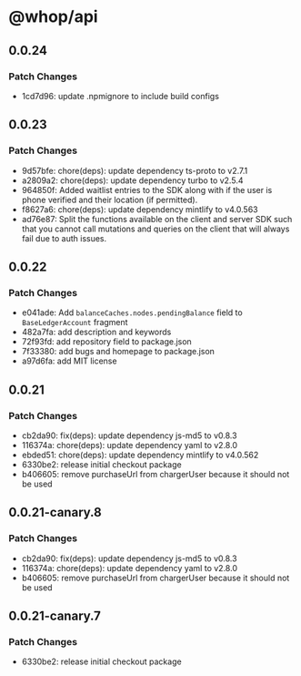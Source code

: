 # @whop/api

## 0.0.24

### Patch Changes

- 1cd7d96: update .npmignore to include build configs

## 0.0.23

### Patch Changes

- 9d57bfe: chore(deps): update dependency ts-proto to v2.7.1
- a2809a2: chore(deps): update dependency turbo to v2.5.4
- 964850f: Added waitlist entries to the SDK along with if the user is phone verified and their location (if permitted).
- f8627a6: chore(deps): update dependency mintlify to v4.0.563
- ad76e87: Split the functions available on the client and server SDK such that you cannot call mutations and queries on the client that will always fail due to auth issues.

## 0.0.22

### Patch Changes

- e041ade: Add `balanceCaches.nodes.pendingBalance` field to `BaseLedgerAccount` fragment
- 482a7fa: add description and keywords
- 72f93fd: add repository field to package.json
- 7f33380: add bugs and homepage to package.json
- a97d6fa: add MIT license

## 0.0.21

### Patch Changes

- cb2da90: fix(deps): update dependency js-md5 to v0.8.3
- 116374a: chore(deps): update dependency yaml to v2.8.0
- ebded51: chore(deps): update dependency mintlify to v4.0.562
- 6330be2: release initial checkout package
- b406605: remove purchaseUrl from chargerUser because it should not be used

## 0.0.21-canary.8

### Patch Changes

- cb2da90: fix(deps): update dependency js-md5 to v0.8.3
- 116374a: chore(deps): update dependency yaml to v2.8.0
- b406605: remove purchaseUrl from chargerUser because it should not be used

## 0.0.21-canary.7

### Patch Changes

- 6330be2: release initial checkout package
